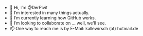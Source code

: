 - 👋 Hi, I’m @DerPivit
- 👀 I’m interested in many things actually.
- 🌱 I’m currently learning how GitHub works.
- 💞️ I’m looking to collaborate on ... well, we'll see.
- 📫 One way to reach me is by E-Mail: kallewirsch (at) hotmail.de

<!---
DerPivit/DerPivit is a ✨ special ✨ repository because its `README.md` (this file) appears on your GitHub profile.
You can click the Preview link to take a look at your changes.
--->
